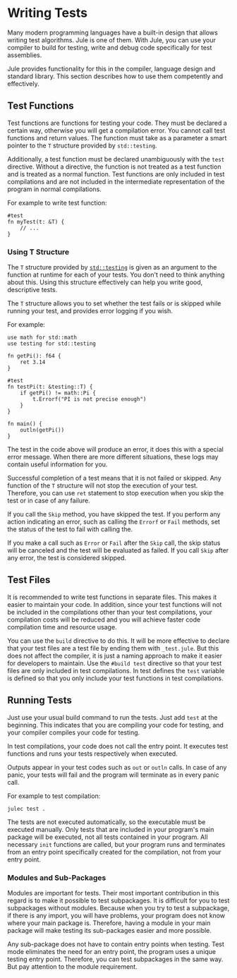 # Writing Tests

Many modern programming languages ​​have a built-in design that allows writing test algorithms. Jule is one of them. With Jule, you can use your compiler to build for testing, write and debug code specifically for test assemblies.

Jule provides functionality for this in the compiler, language design and standard library. This section describes how to use them competently and effectively.

## Test Functions

Test functions are functions for testing your code. They must be declared a certain way, otherwise you will get a compilation error. You cannot call test functions and return values. The function must take as a parameter a smart pointer to the `T` structure provided by `std::testing`.

Additionally, a test function must be declared unambiguously with the `test` directive. Without a directive, the function is not treated as a test function and is treated as a normal function. Test functions are only included in test compilations and are not included in the intermediate representation of the program in normal compilations.

For example to write test function:
```jule
#test
fn myTest(t: &T) {
    // ...
}
```

### Using T Structure

The `T` structure provided by [`std::testing`](/std/testing) is given as an argument to the function at runtime for each of your tests. You don't need to think anything about this. Using this structure effectively can help you write good, descriptive tests.

The `T` structure allows you to set whether the test fails or is skipped while running your test, and provides error logging if you wish.

For example:
```jule
use math for std::math
use testing for std::testing

fn getPi(): f64 {
    ret 3.14
}

#test
fn testPi(t: &testing::T) {
    if getPi() != math::Pi {
        t.Errorf("PI is not precise enough")
    }
}

fn main() {
    outln(getPi())
}
```

The test in the code above will produce an error, it does this with a special error message. When there are more different situations, these logs may contain useful information for you.

Successful completion of a test means that it is not failed or skipped. Any function of the `T` structure will not stop the execution of your test. Therefore, you can use `ret` statement to stop execution when you skip the test or in case of any failure.

If you call the `Skip` method, you have skipped the test. If you perform any action indicating an error, such as calling the `Errorf` or `Fail` methods, set the status of the test to fail with calling the.

If you make a call such as `Error` or `Fail` after the `Skip` call, the skip status will be canceled and the test will be evaluated as failed. If you call `Skip` after any error, the test is considered skipped.

## Test Files

It is recommended to write test functions in separate files. This makes it easier to maintain your code. In addition, since your test functions will not be included in the compilations other than your test compilations, your compilation costs will be reduced and you will achieve faster code compilation time and resource usage.

You can use the `build` directive to do this. It will be more effective to declare that your test files are a test file by ending them with `_test.jule`. But this does not affect the compiler, it is just a naming approach to make it easier for developers to maintain. Use the `#build test` directive so that your test files are only included in test compilations. In test defines the `test` variable is defined so that you only include your test functions in test compilations.

## Running Tests

Just use your usual build command to run the tests. Just add `test` at the beginning. This indicates that you are compiling your code for testing, and your compiler compiles your code for testing.

In test compilations, your code does not call the entry point. It executes test functions and runs your tests respectively when executed.

Outputs appear in your test codes such as `out` or `outln` calls. In case of any panic, your tests will fail and the program will terminate as in every panic call.

For example to test compilation:
```
julec test .
```

The tests are not executed automatically, so the executable must be executed manually. Only tests that are included in your program's main package will be executed, not all tests contained in your program. All necessary `init` functions are called, but your program runs and terminates from an entry point specifically created for the compilation, not from your entry point.

### Modules and Sub-Packages

Modules are important for tests. Their most important contribution in this regard is to make it possible to test subpackages. It is difficult for you to test subpackages without modules. Because when you try to test a subpackage, if there is any import, you will have problems, your program does not know where your main package is. Therefore, having a module in your main package will make testing its sub-packages easier and more possible.

Any sub-package does not have to contain entry points when testing. Test mode eliminates the need for an entry point, the program uses a unique testing entry point. Therefore, you can test subpackages in the same way. But pay attention to the module requirement.
